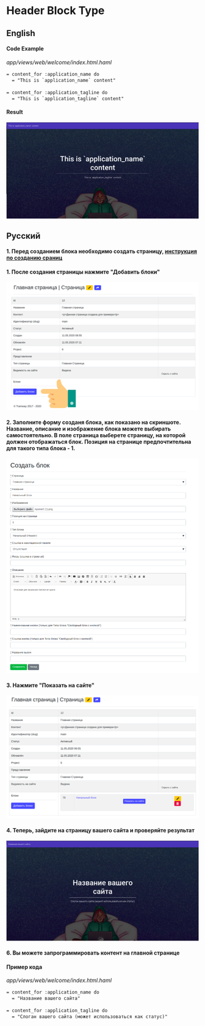 # Header Block Type

## English

#### Code Example

*app/views/web/welcome/index.html.haml*

```haml
= content_for :application_name do
  = "This is `application_name` content"

= content_for :application_tagline do
  = "This is `application_tagline` content"
```

#### Result

![header-example](https://raw.githubusercontent.com/ulmic/tramway-dev/develop/tramway-landing/docs/header/example.png)

## Русский

#### 1. Перед созданием блока необходимо создать страницу, [инструкция по созданию сраниц](https://github.com/ulmic/tramway-dev/tree/develop/tramway-page#%D1%80%D1%83%D1%81%D1%81%D0%BA%D0%B8%D0%B9)

#### 1. После создания страницы нажмите "Добавить блоки"
![admin-1](https://raw.githubusercontent.com/ulmic/tramway-dev/develop/tramway-landing/docs/header/admin-1.png)

#### 2. Заполните форму созданя блока, как показано на скриншоте. Название, описание и изображение блока можете выбирать самостоятельно. В поле страница выберете страницу, на которой должен отображаться блок. Позиция на странице предпочтительна для такого типа блока - 1.
![admin-2](https://raw.githubusercontent.com/ulmic/tramway-dev/develop/tramway-landing/docs/header/admin-2.png)

#### 3. Нажмите "Показать на сайте"
![admin-3](https://raw.githubusercontent.com/ulmic/tramway-dev/develop/tramway-landing/docs/header/admin-3.png)

#### 4. Теперь, зайдите на страницу вашего сайта и проверяйте результат

![admin-4](https://raw.githubusercontent.com/ulmic/tramway-dev/develop/tramway-landing/docs/header/admin-4.png)

#### 6. Вы можете запрограммировать контент на главной странице

#### Пример кода

*app/views/web/welcome/index.html.haml*

```haml
= content_for :application_name do
  = "Название вашего сайта"

= content_for :application_tagline do
  = "Слоган вашего сайта (может использоваться как статус)"
```
